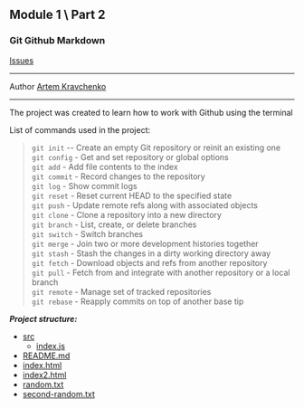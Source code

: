 ## Module 1 \ Part 2  
### Git Github Markdown
[Issues](https://github.com/Coo1PeR/module1_part2/issues)
___
Author [Artem Kravchenko](https://github.com/Coo1PeR)
___
The project was created to learn how to work with Github using the terminal

List of commands used in the project:
> ```git init``` -- Create an empty Git repository or reinit an existing one  
> ```git config``` - Get and set repository or global options  
> ```git add``` - Add file contents to the index  
> ```git commit``` - Record changes to the repository  
> ```git log``` - Show commit logs  
> ```git reset``` - Reset current HEAD to the specified state  
> ```git push``` - Update remote refs along with associated objects  
> ```git clone``` - Clone a repository into a new directory  
> ```git branch``` - List, create, or delete branches  
> ```git switch``` - Switch branches  
> ```git merge``` - Join two or more development histories together  
> ```git stash``` - Stash the changes in a dirty working directory away  
> ```git fetch``` - Download objects and refs from another repository  
> ```git pull``` - Fetch from and integrate with another repository or a local branch  
> ```git remote``` - Manage set of tracked repositories  
> ```git rebase``` - Reapply commits on top of another base tip  

***Project structure:***
- [src](https://github.com/Coo1PeR/module1_part2/tree/epic/MODULE-1-PART-2-git-github-markdown/src)
    - [index.js](https://github.com/Coo1PeR/module1_part2/blob/epic/MODULE-1-PART-2-git-github-markdown/src/index.js)
- [README.md](https://github.com/Coo1PeR/module1_part2/blob/epic/MODULE-1-PART-2-git-github-markdown/README.md)
- [index.html](https://github.com/Coo1PeR/module1_part2/blob/epic/MODULE-1-PART-2-git-github-markdown/index.html)
- [index2.html](https://github.com/Coo1PeR/module1_part2/blob/epic/MODULE-1-PART-2-git-github-markdown/index2.html)
- [random.txt](https://github.com/Coo1PeR/module1_part2/blob/epic/MODULE-1-PART-2-git-github-markdown/random.txt)
- [second-random.txt](https://github.com/Coo1PeR/module1_part2/blob/epic/MODULE-1-PART-2-git-github-markdown/second-random.txt)